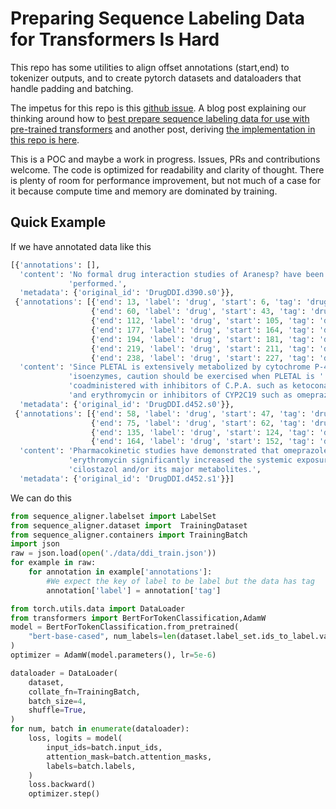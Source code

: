 # Preparing Sequence Labeling Data for Transformers Is Hard

This repo has some utilities to align offset annotations (start,end) to tokenizer outputs, 
and to create pytorch datasets and dataloaders that handle padding and batching. 

The impetus for this repo is this [github issue](https://github.com/huggingface/transformers/issues/7019).
A blog post explaining our thinking around how to [best prepare sequence labeling data for use with pre-trained transformers](https://www.lighttag.io/blog/sequence-labeling-with-transformers/)
and another post, deriving [the implementation in this repo is here](https://lighttag.io/blog/sequence-labeling-with-transformers/example). 

This is a POC and maybe a work in progress. Issues, PRs and contributions welcome. 
The code is optimized for readability and clarity of thought. There is plenty of room for performance improvement, 
but not much of a case for it because compute time and memory are dominated by training. 

## Quick Example
If we have annotated data like this
```python
[{'annotations': [],
  'content': 'No formal drug interaction studies of Aranesp? have been '
             'performed.',
  'metadata': {'original_id': 'DrugDDI.d390.s0'}},
 {'annotations': [{'end': 13, 'label': 'drug', 'start': 6, 'tag': 'drug'},
                  {'end': 60, 'label': 'drug', 'start': 43, 'tag': 'drug'},
                  {'end': 112, 'label': 'drug', 'start': 105, 'tag': 'drug'},
                  {'end': 177, 'label': 'drug', 'start': 164, 'tag': 'drug'},
                  {'end': 194, 'label': 'drug', 'start': 181, 'tag': 'drug'},
                  {'end': 219, 'label': 'drug', 'start': 211, 'tag': 'drug'},
                  {'end': 238, 'label': 'drug', 'start': 227, 'tag': 'drug'}],
  'content': 'Since PLETAL is extensively metabolized by cytochrome P-450 '
             'isoenzymes, caution should be exercised when PLETAL is '
             'coadministered with inhibitors of C.P.A. such as ketoconazole '
             'and erythromycin or inhibitors of CYP2C19 such as omeprazole.',
  'metadata': {'original_id': 'DrugDDI.d452.s0'}},
 {'annotations': [{'end': 58, 'label': 'drug', 'start': 47, 'tag': 'drug'},
                  {'end': 75, 'label': 'drug', 'start': 62, 'tag': 'drug'},
                  {'end': 135, 'label': 'drug', 'start': 124, 'tag': 'drug'},
                  {'end': 164, 'label': 'drug', 'start': 152, 'tag': 'drug'}],
  'content': 'Pharmacokinetic studies have demonstrated that omeprazole and '
             'erythromycin significantly increased the systemic exposure of '
             'cilostazol and/or its major metabolites.',
  'metadata': {'original_id': 'DrugDDI.d452.s1'}}]
```
We can do this
```python
from sequence_aligner.labelset import LabelSet
from sequence_aligner.dataset import  TrainingDataset
from sequence_aligner.containers import TrainingBatch
import json
raw = json.load(open('./data/ddi_train.json'))
for example in raw:
    for annotation in example['annotations']:
        #We expect the key of label to be label but the data has tag
        annotation['label'] = annotation['tag']

from torch.utils.data import DataLoader
from transformers import BertForTokenClassification,AdamW
model = BertForTokenClassification.from_pretrained(
    "bert-base-cased", num_labels=len(dataset.label_set.ids_to_label.values())
)
optimizer = AdamW(model.parameters(), lr=5e-6)

dataloader = DataLoader(
    dataset,
    collate_fn=TrainingBatch,
    batch_size=4,
    shuffle=True,
)
for num, batch in enumerate(dataloader):
    loss, logits = model(
        input_ids=batch.input_ids,
        attention_mask=batch.attention_masks,
        labels=batch.labels,
    )
    loss.backward()
    optimizer.step()
